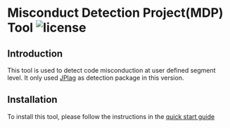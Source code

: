 # Misconduct Detection Project(MDP) Tool 	![license](https://badgen.now.sh/badge/license/GPL-3.0/blue)

## Introduction
This tool is used to detect code misconduction at user defined segment level. It only used [JPlag](https://github.com/jplag/jplag) as detection package in this version.

## Installation
To install this tool, please follow the instructions in the [quick start guide](https://github.com/Weak-Chicken/misconduct_detection_project/blob/master/documents/Quick%20Start/quick_start.md)


